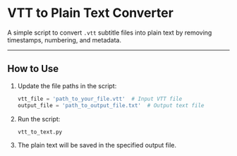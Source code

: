 # VTT to Plain Text Converter

A simple script to convert `.vtt` subtitle files into plain text by removing timestamps, numbering, and metadata.

---

## How to Use

1. Update the file paths in the script:
   ```python
   vtt_file = 'path_to_your_file.vtt'  # Input VTT file
   output_file = 'path_to_output_file.txt'  # Output text file
   ```
2. Run the script:
   ```python
   vtt_to_text.py
   ```
3. The plain text will be saved in the specified output file.
